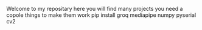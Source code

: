   Welcome to my repositary 
  here you will find many projects
  you need a copole things to make them work 
  pip install groq mediapipe numpy pyserial cv2 
